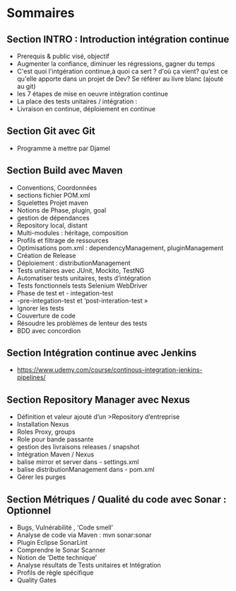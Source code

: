  # Sommaires
 ## Section **INTRO** : Introduction intégration continue
 * Prerequis & public visé, objectif 
 * Augmenter la confiance, diminuer les régressions, gagner du temps
 * C'est quoi l'intgération continue,à quoi ca sert ? d'où ça vient? qu'est ce qu'elle apporte dans un projet de Dev? Se référer au livre blanc (ajouté au git)
 * les 7 étapes de mise en oeuvre intégration continue
 * La place des tests unitaires / intégration :
 * Livraison en continue, déploiement en continue

 ## Section **Git** avec Git 
 * Programme à mettre par Djamel
 
 ## Section **Build** avec Maven 
 * Conventions, Coordonnées
 * sections fichier POM.xml
 * Squelettes Projet maven
 * Notions de Phase, plugin, goal
 * gestion de dépendances
 * Repository local, distant
 * Multi-modules : héritage, composition
 * Profils et filtrage de ressources
 * Optimisations pom.xml : dependencyManagement, pluginManagement
 * Création de Release
 * Déploiement : distributionManagement
 * Tests unitaires avec JUnit, Mockito, TestNG
 * Automatiser tests unitaires, tests d’intégration
 * Tests fonctionnels tests Selenium WebDriver
 * Phase de test et - integation-test
 * -pre-integation-test et ‘post-interation-test »
 * Ignorer les tests
 * Couverture de code
 * Résoudre les problèmes de lenteur des tests
 * BDD avec concordion
 
 ## Section **Intégration continue** avec Jenkins
 * https://www.udemy.com/course/continous-integration-jenkins-pipelines/
  
  ## Section **Repository Manager** avec Nexus
 * Définition et valeur ajouté d’un >Repository d’entreprise
 * Installation Nexus
 * Roles Proxy, groups
 * Role pour bande passante
 * gestion des livraisons releases / snapshot
 * Intégration Maven / Nexus
 * balise mirror et server dans - settings.xml
 * balise distributionManagement dans - pom.xml
 * Gérer les purges
 
 ## Section **Métriques / Qualité du code** avec Sonar : Optionnel
 * Bugs, Vulnérabilité , ‘Code smell’
 * Analyse de code via Maven : mvn sonar:sonar
 * Plugin Eclipse SonarLint
 * Comprendre le Sonar Scanner
 * Notion de ‘Dette technique’
 * Analyse résultats de Tests unitaires et Intégration
 * Profils de règle spécifique
 * Quality Gates
 
